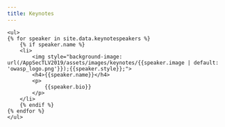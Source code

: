 ```yaml
---
title: Keynotes
---
```


<div class="keynote-full">
	
	<ul>
	{% for speaker in site.data.keynotespeakers %}
		{% if speaker.name %}
		<li>
			<img style="background-image: url(/AppSecTLV2019/assets/images/keynotes/{{speaker.image | default: 'owasp_logo.png'}});{{speaker.style}};">
			<h4>{{speaker.name}}</h4>
			<p>
				{{speaker.bio}}
			</p>
		</li>
		{% endif %}
	{% endfor %}
	</ul>
</div>
